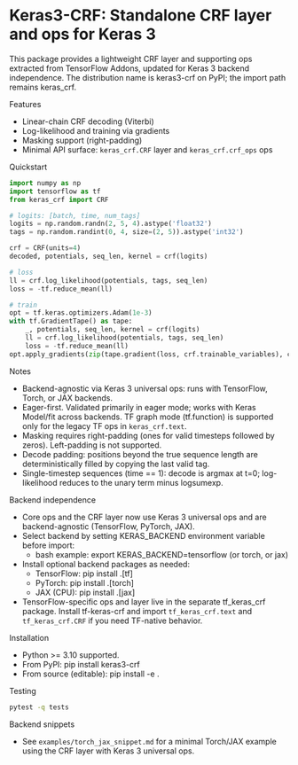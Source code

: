 # Keras3-CRF: Standalone CRF layer and ops for Keras 3

This package provides a lightweight CRF layer and supporting ops extracted from TensorFlow Addons, updated for Keras 3 backend independence. The distribution name is keras3-crf on PyPI; the import path remains keras_crf.

Features
- Linear-chain CRF decoding (Viterbi)
- Log-likelihood and training via gradients
- Masking support (right-padding)
- Minimal API surface: `keras_crf.CRF` layer and `keras_crf.crf_ops` ops

Quickstart
```python
import numpy as np
import tensorflow as tf
from keras_crf import CRF

# logits: [batch, time, num_tags]
logits = np.random.randn(2, 5, 4).astype('float32')
tags = np.random.randint(0, 4, size=(2, 5)).astype('int32')

crf = CRF(units=4)
decoded, potentials, seq_len, kernel = crf(logits)

# loss
ll = crf.log_likelihood(potentials, tags, seq_len)
loss = -tf.reduce_mean(ll)

# train
opt = tf.keras.optimizers.Adam(1e-3)
with tf.GradientTape() as tape:
    _, potentials, seq_len, kernel = crf(logits)
    ll = crf.log_likelihood(potentials, tags, seq_len)
    loss = -tf.reduce_mean(ll)
opt.apply_gradients(zip(tape.gradient(loss, crf.trainable_variables), crf.trainable_variables))
```

Notes
- Backend-agnostic via Keras 3 universal ops: runs with TensorFlow, Torch, or JAX backends.
- Eager-first. Validated primarily in eager mode; works with Keras Model/fit across backends. TF graph mode (tf.function) is supported only for the legacy TF ops in `keras_crf.text`.
- Masking requires right-padding (ones for valid timesteps followed by zeros). Left-padding is not supported.
- Decode padding: positions beyond the true sequence length are deterministically filled by copying the last valid tag.
- Single-timestep sequences (time == 1): decode is argmax at t=0; log-likelihood reduces to the unary term minus logsumexp.

Backend independence
- Core ops and the CRF layer now use Keras 3 universal ops and are backend-agnostic (TensorFlow, PyTorch, JAX).
- Select backend by setting KERAS_BACKEND environment variable before import:
  - bash example: export KERAS_BACKEND=tensorflow (or torch, or jax)
- Install optional backend packages as needed:
  - TensorFlow: pip install .[tf]
  - PyTorch: pip install .[torch]
  - JAX (CPU): pip install .[jax]
- TensorFlow-specific ops and layer live in the separate tf_keras_crf package. Install tf-keras-crf and import `tf_keras_crf.text` and `tf_keras_crf.CRF` if you need TF-native behavior.

Installation
- Python >= 3.10 supported.
- From PyPI: pip install keras3-crf
- From source (editable): pip install -e .

Testing
```bash
pytest -q tests
```

Backend snippets
- See `examples/torch_jax_snippet.md` for a minimal Torch/JAX example using the CRF layer with Keras 3 universal ops.

